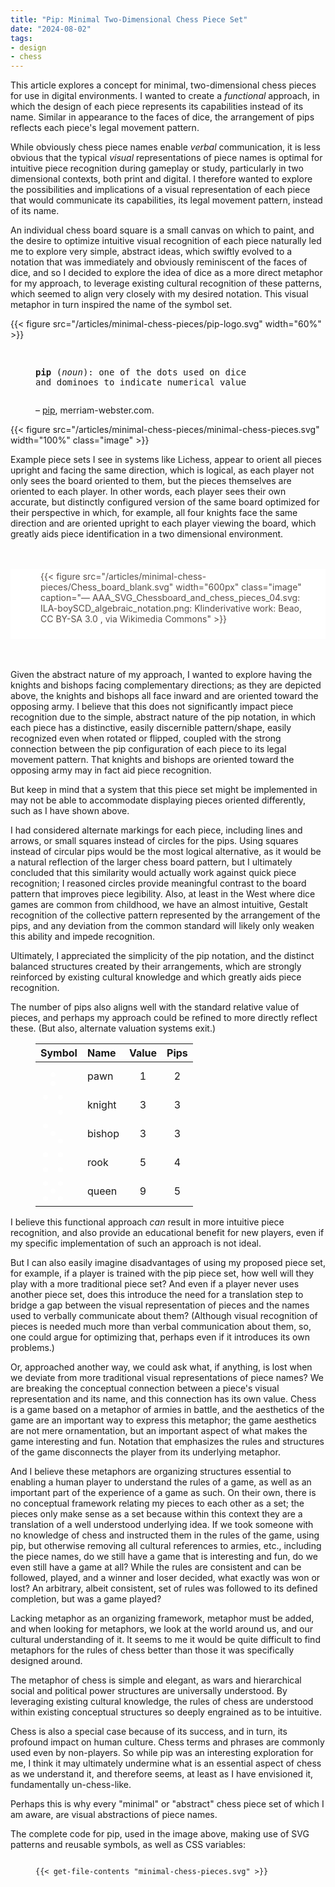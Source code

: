 ```yaml
---
title: "Pip: Minimal Two-Dimensional Chess Piece Set"
date: "2024-08-02"
tags: 
- design 
- chess 
---
```


This article explores a concept for minimal, two-dimensional chess pieces for use in digital environments. I wanted to create a *functional* approach, in which the design of each piece represents its capabilities instead of its name. Similar in appearance to the faces of dice, the arrangement of pips reflects each piece's legal movement pattern.  

<!--more-->

While obviously chess piece names enable *verbal* communication, it is less obvious that the typical *visual* representations of piece names is optimal for intuitive piece recognition during gameplay or study, particularly in two dimensional contexts, both print and digital. I therefore wanted to explore the possibilities and implications of a visual representation of each piece that would communicate its capabilities, its legal movement pattern, instead of its name. 

An individual chess board square is a small canvas on which to paint, and the desire to optimize intuitive visual recognition of each piece naturally led me to explore very simple, abstract ideas, which swiftly evolved to a notation that was immediately and obviously reminiscent of the faces of dice, and so I decided to explore the idea of dice as a more direct metaphor for my approach, to leverage existing cultural recognition of these patterns, which seemed to align very closely with my desired notation. This visual metaphor in turn inspired the name of the symbol set.

{{< figure src="/articles/minimal-chess-pieces/pip-logo.svg" width="60%" >}}

<figure>
<pre>

**pip** (*noun*): one of the dots used on dice and dominoes to indicate numerical value
</pre>

<figcaption>

– [pip](https://www.merriam-webster.com/dictionary/pip), merriam-webster.com.

</figcaption>
</figure>


{{< figure src="/articles/minimal-chess-pieces/minimal-chess-pieces.svg" width="100%" class="image" >}}

Example piece sets I see in systems like Lichess, appear to orient all pieces upright and facing the same direction, which is logical, as each player not only sees the board oriented to them, but the pieces themselves are oriented to each player. In other words, each player sees their own accurate, but distinctly configured version of the same board optimized for their perspective in which, for example,  all four knights face the same direction and are oriented upright to each player viewing the board, which greatly aids piece identification in a two dimensional environment. 
 
<div style="background-color: white; color: #554b45; padding: 3px 24px 24px 48px; margin: 48px 0 48px 0">
{{< figure src="/articles/minimal-chess-pieces/Chess_board_blank.svg" width="600px" class="image" caption="— AAA_SVG_Chessboard_and_chess_pieces_04.svg: ILA-boySCD_algebraic_notation.png: Klinderivative work: Beao, CC BY-SA 3.0 <https://creativecommons.org/licenses/by-sa/3.0>, via Wikimedia Commons" >}}
</div>

Given the abstract nature of my approach, I wanted to explore having the knights and bishops facing complementary directions; as they are depicted above, the knights and bishops all face inward and are oriented toward the opposing army. I believe that this does not significantly impact piece recognition due to the simple, abstract nature of the pip notation, in which each piece has a distinctive, easily discernible pattern/shape, easily recognized even when rotated or flipped, coupled with the strong connection between the pip configuration of each piece to its legal movement pattern. That knights and bishops are oriented toward the opposing army may in fact aid piece recognition.

But keep in mind that a system that this piece set might be implemented in may not be able to accommodate displaying pieces oriented differently, such as I have shown above.

I had considered alternate markings for each piece, including lines and arrows, or small squares instead of circles for the pips. Using squares instead of circular pips would be the most logical alternative, as it would be a natural reflection of the larger chess board pattern, but I ultimately concluded that this similarity would actually work against quick piece recognition; I reasoned circles provide meaningful contrast to the board pattern that improves piece legibility. Also, at least in the West where dice games are common from childhood, we have an almost intuitive, Gestalt recognition of the collective pattern represented by the arrangement of the pips, and any deviation from the common standard will likely only weaken this ability and impede recognition.

Ultimately, I appreciated the simplicity of the pip notation, and the distinct balanced structures created by their arrangements, which are strongly reinforced by existing cultural knowledge and which greatly aids piece recognition.

The number of pips also aligns well with the standard relative value of pieces, and perhaps my approach could be refined to more directly reflect these. (But also, alternate valuation systems exit.)

<figure style="fill: white; max-width:350px">

| Symbol | Name | Value | Pips |
|:-----|:-----|:-----:|:-----:|
| <svg id="pawn" viewBox="0 0 10 10" width="40"> <circle cx="5" cy="4.5" r="1" /> <circle cx="5" cy="8" r="1" /> </svg> | pawn | 1 | 2 |
| <svg id="knight" viewBox="0 0 10 10" width="40" transform="rotate(-90)"> <circle cx="8" cy="2" r="1" /> <circle cx="2" cy="8" r="1" /> <circle cx="8" cy="8" r="1" /> </svg> | knight | 3 | 3 |
| <svg id="bishop" viewBox="0 0 10 10" width="40"> <circle cx="5" cy="5" r="1" /> <circle cx="2" cy="2" r="1" /> <circle cx="5" cy="5" r="1" /> <circle cx="8" cy="8" r="1" /> </svg> | bishop | 3 | 3 |
| <svg id="rook" viewBox="0 0 10 10" width="40"> <circle cx="2" cy="2" r="1" /> <circle cx="8" cy="2" r="1" /> <circle cx="2" cy="8" r="1" /> <circle cx="8" cy="8" r="1" /> </svg> | rook | 5 | 4 |
| <svg id="queen" viewBox="0 0 10 10" width="40"> <circle cx="2" cy="2" r="1" /> <circle cx="8" cy="2" r="1" /> <circle cx="5" cy="5" r="1" /> <circle cx="2" cy="8" r="1" /> <circle cx="8" cy="8" r="1" /> </svg> | queen | 9 | 5 |

</figure>

I believe this functional approach *can* result in more intuitive piece recognition, and also provide an educational benefit for new players, even if my specific implementation of such an approach is not ideal. 

But I can also easily imagine disadvantages of using my proposed piece set, for example, if a player is trained with the pip piece set, how well will they play with a more traditional piece set? And even if a player never uses another piece set, does this introduce the need for a translation step to bridge a gap between the visual representation of pieces and the names used to verbally communicate about them? (Although visual recognition of pieces is needed much more than verbal communication about them, so, one could argue for optimizing that, perhaps even if it introduces its own problems.) 

Or, approached another way, we could ask what, if anything, is lost when we deviate from more traditional visual representations of piece names? We are breaking the conceptual connection between a piece's visual representation and its name, and this connection has its own value. Chess is a game based on a metaphor of armies in battle, and the aesthetics of the game are an important way to express this metaphor; the game aesthetics are not mere ornamentation, but an important aspect of what makes the game interesting and fun. Notation that emphasizes the rules and structures of the game disconnects the player from its underlying metaphor.

And I believe these metaphors are organizing structures essential to enabling a human player to understand the rules of a game, as well as an important part of the experience of a game as such. On their own, there is no conceptual framework relating my pieces to each other as a set; the pieces only make sense as a set because within this context they are a translation of a well understood underlying idea. If we took someone with no knowledge of chess and instructed them in the rules of the game, using pip, but otherwise removing all cultural references to armies, etc., including the piece names, do we still have a game that is interesting and fun, do we even still have a game at all? While the rules are consistent and can be followed, played, and a winner and loser decided, what exactly was won or lost? An arbitrary, albeit consistent, set of rules was followed to its defined completion, but was a game played? 

Lacking metaphor as an organizing framework, metaphor must be added, and when looking for metaphors, we look at the world around us, and our cultural understanding of it. It seems to me it would be quite difficult to find metaphors for the rules of chess better than those it was specifically designed around.

The metaphor of chess is simple and elegant, as wars and hierarchical social and political power structures are universally understood. By leveraging existing cultural knowledge, the rules of chess are understood within existing conceptual structures so deeply engrained as to be intuitive.

Chess is also a special case because of its success, and in turn, its profound impact on human culture. Chess terms and phrases are commonly used even by non-players. So while pip was an interesting exploration for me, I think it may ultimately undermine what is an essential aspect of chess as we understand it, and therefore seems, at least as I have envisioned it, fundamentally un-chess-like.

Perhaps this is why every "minimal" or "abstract" chess piece set of which I am aware, are visual abstractions of piece names.

The complete code for pip, used in the image above, making use of SVG patterns and reusable symbols, as well as CSS variables: 

<figure>

<pre><code>
{{< get-file-contents "minimal-chess-pieces.svg" >}}
</code></pre>

</figure>


